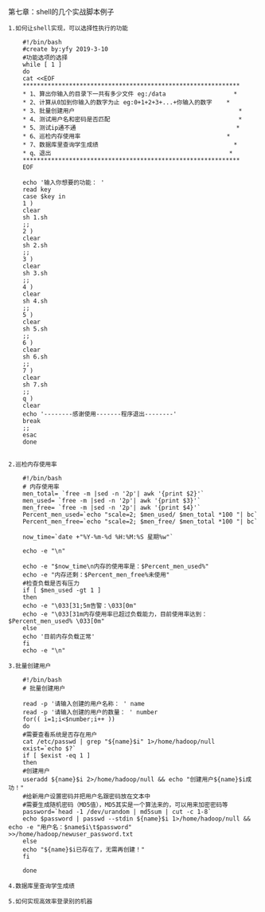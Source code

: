 第七章：shell的几个实战脚本例子
	
	1.如何让shell实现，可以选择性执行的功能
		
		#!/bin/bash
		#create by:yfy 2019-3-10
		#功能选项的选择
		while [ 1 ]
		do 
		cat <<EOF
		*************************************************************
		* 1、算出你输入的目录下一共有多少文件 eg:/data 					*
		* 2、计算从0加到你输入的数字为止 eg:0+1+2+3+...+你输入的数字 	*
		* 3、批量创建用户												*
		* 4、测试用户名和密码是否匹配									*
		* 5、测试ip通不通												*
		* 6、巡检内存使用率											*
		* 7、数据库里查询学生成绩										*
		* q、退出													*
		*************************************************************
		EOF

		echo '输入你想要的功能： '
		read key
		case $key in
		1 )
		clear
		sh 1.sh
		;;
		2 )
		clear
		sh 2.sh
		;;
		3 )
		clear
		sh 3.sh
		;;
		4 )
		clear
		sh 4.sh
		;;
		5 )
		clear
		sh 5.sh
		;;
		6 )
		clear
		sh 6.sh
		;;
		7 )
		clear
		sh 7.sh
		;;
		q )
		clear
		echo '--------感谢使用-------程序退出--------'
		break
		;;
		esac
		done

	
	2.巡检内存使用率

		#!/bin/bash
		# 内存使用率
		men_total= `free -m |sed -n '2p'| awk '{print $2}'`
		men_used= `free -m |sed -n '2p'| awk '{print $3}'`
		men_free= `free -m |sed -n '2p'| awk '{print $4}'`
		Percent_men_used=`echo "scale=2; $men_used/ $men_total *100 "| bc`
		Percent_men_free=`echo "scale=2; $men_free/ $men_total *100 "| bc`

		now_time=`date +"%Y-%m-%d %H:%M:%S 星期%w"`

		echo -e "\n"

		echo -e "$now_time\n内存的使用率是：$Percent_men_used%"
		echo -e "内存还剩：$Percent_men_free%未使用"
		#检查负载是否有压力
		if [ $men_used -gt 1 ]
		then
		echo -e "\033[31;5m告警：\033[0m"
		echo -e "\033[31m内存使用率已超过负载能力，目前使用率达到：$Percent_men_used% \033[0m"
		else
		echo '目前内存负载正常'
		fi
		echo -e "\n"
	
	3.批量创建用户
	
		#!/bin/bash
		# 批量创建用户

		read -p '请输入创建的用户名称： ' name
		read -p '请输入创建的用户的数量： ' number
		for(( i=1;i<$number;i++ ))
		do
		#需要查看系统是否存在用户
		cat /etc/passwd | grep "${name}$i" 1>/home/hadoop/null
		exist=`echo $?`
		if [ $exist -eq 1 ]
		then
		#创建用户
		useradd ${name}$i 2>/home/hadoop/null && echo "创建用户${name}$i成功！"
		#给新用户设置密码并把用户名跟密码放在文本中
		#需要生成随机密码（MD5值），MD5其实是一个算法来的，可以用来加密密码等
		password=`head -1 /dev/urandom | md5sum | cut -c 1-8`
		echo $password | passwd --stdin ${name}$i 1>/home/hadoop/null && echo -e "用户名：$name$i\t$password" >>/home/hadoop/newuser_password.txt
		else
		echo "${name}$i已存在了，无需再创建！"
		fi

		done
	
	4.数据库里查询学生成绩
	
	5.如何实现高效率登录别的机器
